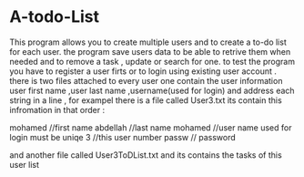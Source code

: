 # A-todo-List
This program allows you to create multiple users and to create a to-do list for each user.
the program save users data to be able to retrive them when needed and to remove a task , update or search for one.
to test the program you have to register a user firts or to login using existing user account .
there is two files attached to every user one contain the user information user first name ,user last name ,username(used for
login) and address each string in a line , for exampel there is a file called User3.txt its contain this infromation in that 
order :

mohamed          //first name
abdellah         //last name
mohamed         //user name used for login must be uniqe
3              //this user number
passw          // password

and another file called User3ToDList.txt and its contains the tasks of this user list
